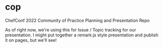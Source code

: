 # cop
ChefConf 2022 Community of Practice Planning and Presentation Repo 

As of right now, we're using this for Issue / Topic tracking for our presentation. I might put together a remark.js style presentation and publish it on pages, but we'll see!
